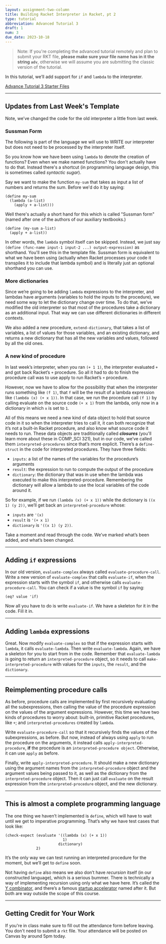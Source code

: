 ```yaml
---
layout: assignment-two-column
title: Building Racket Interpreter in Racket, pt 2
type: tutorial
abbreviation: Advanced Tutorial 3
draft: 1
num: 3
due_date: 2023-10-18
---
```


> Note: If you're completing the advanced tutorial remotely and plan to submit your RKT file, **please make sure your file name has in it the string `adv`**, otherwise we will assume you are submitting the classic version of the tutorial.

In this tutorial, we’ll add support for `if` and `lambda` to the interpreter.

<a class="nu-button" href="https://bain-cs111.github.io/course-files/tutorials/adv_tutorial_3_template.zip" target="_blank">
    Advance Tutorial 3 Starter Files <i class="fas fa-download"></i>
</a>

* * *

## Updates from Last Week's Template

Note, we’ve changed the code for the old interpreter a little from last week.

### Sussman Form

The following is part of the language we will use to WRITE our interpreter but does not need to be processed by the interpreter itself.

So you know how we have been using `lambda` to denote the creation of functions? Even when we make named functions? You don't actually have to do that. Instead there's a shortcut (in programming language design, this is sometimes called _syntactic sugar_).

Say we want to make the function `my-sum` that takes as input a list of numbers and returns the sum. Before we'd do it by saying:

```racket
(define my-sum
  (lambda (a-list)
    (apply + a-list)))
```

Well there's actually a short hand for this which is called "Sussman form" (named after one of the authors of our auxiliary textbooks.)

```racket
(define (my-sum a-list)
  (apply + a-list))
```

In other words, the `lambda` symbol itself can be skipped. Instead, we just say `(define (func-name input-1 input-2 ...) output-expression)` as shorthand. You'll see this in the template file. Sussman form is equivalent to what we have been using (actually when Racket processes your code it transpiles it to include that lambda symbol) and is literally just an optional shorthand you can use.

### More dictionaries

Since we’re going to be adding `lambda` expressions to the interpreter, and lambdas have arguments (variables to hold the inputs to the procedure), we need some way to let the dictionary change over time. To do that, we’ve modified the old interpreter so that most of the procedures take a dictionary as an additional input. That way we can use different dictionaries in different contexts.

We also added a new procedure, `extend-dictionary`, that takes a list of variables, a list of values for those variables, and an existing dictionary, and returns a new dictionary that has all the new variables and values, followed by all the old ones.

### A new kind of procedure

In last week’s interpreter, when you ran `(+ 1 1)`, the interpreter evaluated `+` and got back Racket’s `+` procedure. So all it had to do to finish the procedure call was to use apply to run Racket’s `+` procedure.

However, now we have to allow for the possibility that when the interpreter runs something like `(f 1)`, that `f` will be the result of a lambda expression like `(lambda (x) (+ x 1))`. In that case, we run the procedure call `(f 1)` by calling evaluate on the source code `(+ x 1)` from the lambda, only now in a dictionary in which `x` is set to `1`.

All of this means we need a new kind of data object to hold that source code in it so when the interpreter tries to call it, it can both recognize that it’s not a built-in Racket procedure, and also know what source code it needs to run. These data objects are traditionally called **_closures_** (you'll learn more about these in COMP_SCI 321), but in our code, we’ve called them `interpreted-procedures` since that’s more explicit. There’s a `define-struct` in the code for interpreted procedures. They have three fields:

* `inputs`: a list of the names of the variables for the procedure’s arguments
* `result`: the expression to run to compute the output of the procedure
* `dictionary`: the dictionary that was in use when the lambda was executed to make this interpreted-procedure. Remembering the dictionary will allow a lambda to use the local variables of the code around it.  

So for example, if we run `(lambda (x) (+ x 1))` while the dictionary is `((x 1) (y 2))`, we’ll get back an `interpreted-procedure` whose:

* `inputs` are `'(x)`
* `result` is `'(+ x 1)`
* `dictionary` is `'((x 1) (y 2))`.

Take a moment and read through the code. We’ve marked what’s been added, and what’s been changed.

* * *

## Adding `if` expressions

In our old version, `evaluate-complex` always called `evaluate-procedure-call`. Write a new version of `evaluate-complex` that calls `evaluate-if`, when the expression starts with the symbol `if`, and otherwise calls `evaluate-procedure-call`. You can check if a value is the symbol `if` by saying:

```racket
(eq? value 'if)
```

Now all you have to do is write `evaluate-if`. We have a skeleton for it in the code. Fill it in.

* * *

## Adding `lambda` expressions

Great. Now modify `evaluate-complex` so that if the expression starts with `lambda`, it calls `evaluate-lambda`. Then write `evaluate-lambda`. Again, we have a skeleton for you to start from in the code. Remember that `evaluate-lambda` is going to return an `interpreted-procedure` object, so it needs to call `make-interpreted-procedure` with values for the `inputs`, the `result`, and the `dictionary`.

* * *

## Reimplementing procedure calls

As before, procedure calls are implemented by first recursively evaluating all the subexpressions, then calling the value of the procedure expression on the values of the argument expressions. However, this time we have two kinds of procedures to worry about: built-in, primitive Racket procedures, like `+`; and `interpreted-procedures` created by `lambda`.

Write `evaluate-procedure-call` so that it recursively finds the values of the subexpressions, as before. But now, instead of always using `apply` to run the procedure on the arguments, it instead calls `apply-interpreted-procedure`, **if** the procedure is an `interpreted-procedure object`. Otherwise, it can use `apply` as before.

Finally, write `apply-interpreted-procedure`. It should make a new dictionary using the argument names from the `interpreted-procedure` object and the argument values being passed to it, as well as the dictionary from the `interpreted-procedure` object. Then it can just call `evaluate` on the result expression from the `interpreted-procedure` object, and the new dictionary.

* * *

## This is almost a complete programming language

The one thing we haven’t implemented is `define`, which will have to wait until we get to imperative programming. That’s why we have test cases that look like:

```racket
(check-expect (evaluate '((lambda (x) (+ x 1))
                          1)
                        dictionary)
              2)
```

It’s the only way we can test running an interpreted procedure for the moment, but we’ll get to `define` soon.

Not having `define` also means we also don’t have _recursion_ itself (in our constructed language), which is a serious bummer. There is technically a way of implementing recursion using only what we have here. It’s called the [Y combinator](https://en.wikipedia.org/wiki/Fixed-point_combinator#Fixed_point_combinators_in_lambda_calculus), and there’s a famous [startup accelerator](https://en.wikipedia.org/wiki/Y_Combinator) named after it. But both are way outside the scope of this course.

* * *

## Getting Credit for Your Work

If you're in class make sure to fill out the attendance form before leaving. You don't need to submit a `rkt` file. Your attendance will be posted on Canvas by around 5pm today.
